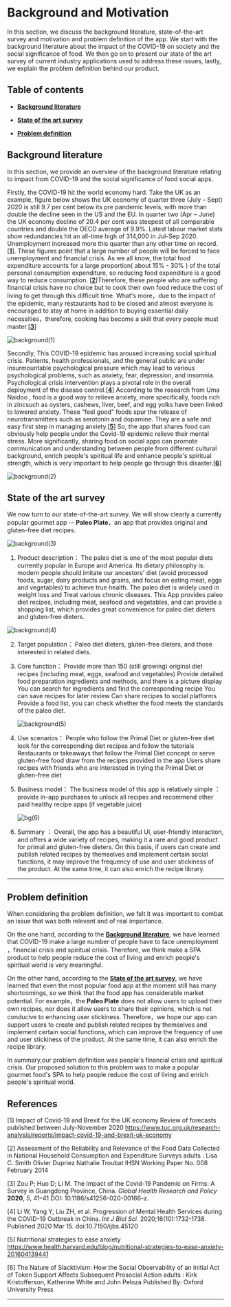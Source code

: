 # Background and Motivation
In this section, we discuss the background literature, state-of-the-art survey and motivation and problem definition of the app. We start with the background literature about the impact of the COVID-19 on society and the social significance of food. We then go on to present our state of the art survey of current industry applications used to address these issues, lastly, we explain the problem definition behind our product.

## Table of contents

* [**Background literature**](#background-literature)

* [**State of the art survey**](#state-of-the-art-survey)

* [**Problem definition**](#problem-definition)



## Background literature

In this section, we provide an overview of the background literature relating to impact from COVID-19 and the social significance of food social apps.

Firstly, the COVID-19 hit the world economy hard. Take the UK as an example, figure below shows the UK economy of quarter three (July – Sept) 2020 is still 9.7 per cent below its pre pandemic levels, with more than double the decline seen in the US and the EU. In quarter two (Apr – June) the UK economy decline of 20.4 per cent was steepest of all comparable countries and double the OECD average of 9.9%. Latest labour market stats show redundancies hit an all-time high of 314,000 in Jul-Sep 2020. Unemployment increased more this quarter than any other time on record.[[**1**]](#references). These figures point that a large number of people will be forced to face unemployment and financial crisis. As we all know, the total food expenditure accounts for a large proportion( about 15% - 30% ) of the total personal consumption expenditure,  so reducing food expenditure is a good way to reduce consumption. [[**2**]](#references)Therefore, these people who are suffering financial crisis have no choice but to cook their own food reduce the cost of living to get through this difficult time. What's more，due to the impact of the epidemic, many restaurants had to be closed and almost everyone is encouraged to stay at home in addition to buying essential daily necessities，therefore, cooking has become a skill that every people must master.[[**3**]](#references)

![background(1)](images/Background_and_Motivation/background(1).jpg)

Secondly, This COVID-19 epidemic has aroused increasing social spiritual crisis. Patients, health professionals, and the general public are under insurmountable psychological pressure which may lead to various psychological problems, such as anxiety, fear, depression, and insomnia. Psychological crisis intervention plays a pivotal role in the overall deployment of the disease control.[[**4**]](#references) According to the research from Uma Naidoo ,  food is a good way to relieve anxiety, more specifically, foods rich in zincsuch as oysters, cashews, liver, beef, and egg yolks have been linked to lowered anxiety. These “feel good” foods spur the release of neurotransmitters such as serotonin and dopamine. They are a safe and easy first step in managing anxiety.[[**5**]](#references) So, the app that shares food can obviously help people under the Covid-19 epidemic relieve their mental stress. More significantly, sharing food on social apps can promote communication and understanding between people from different cultural background, enrich people's spiritual life and enhance people's spiritual strength, which is very important to help people go through this disaster.[[**6**]](#references)

![background(2)](images/Background_and_Motivation/background(2).jpg)


## State of the art survey

We now turn to our state-of-the-art survey. We will show clearly a currently popular gourmet app -- **Paleo Plate**，an app that provides original and gluten-free diet recipes.

![background(3)](images/Background_and_Motivation/background(3).jpg)

 1. Product description：
    The paleo diet is one of the most popular diets currently popular in Europe and America. Its dietary philosophy is: modern people should imitate our ancestors' diet (avoid processed foods, sugar, dairy products and grains, and focus on eating meat, eggs and vegetables) to achieve true health. The paleo diet is widely used in weight loss and Treat various chronic diseases. This App provides paleo diet recipes, including meat, seafood and vegetables, and can provide a shopping list, which provides great convenience for paleo diet dieters and gluten-free dieters.

  ![background(4)](images/Background_and_Motivation/background(4).jpg)

 2. Target population：
      Paleo diet dieters, gluten-free dieters, and those interested in related diets.

 3. Core function：
      Provide more than 150 (still growing) original diet recipes (including meat, eggs, seafood and vegetables)
        Provide detailed food preparation ingredients and methods, and there is a picture display
        You can search for ingredients and find the corresponding recipe
        You can save recipes for later review
        Can share recipes to social platforms
        Provide a food list, you can check whether the food meets the standards of the paleo diet.

      ![background(5)](images/Background_and_Motivation/background(5).jpg)

 4. Use scenarios：
      People who follow the Primal Diet or gluten-free diet look for the corresponding diet recipes and follow the tutorials
        Restaurants or takeaways that follow the Primal Diet concept or serve gluten-free food draw from the recipes provided in the app
        Users share recipes with friends who are interested in trying the Primal Diet or gluten-free diet

 5. Business model： 
     The business model of this app is relatively simple ： provide in-app purchases to unlock all  recipes and recommend other paid healthy recipe apps (if vegetable juice)

     ![bg(6)](images/Background_and_Motivation/bg(6).jpg)

 6. Summary ：
     Overall, the app has a beautiful UI, user-friendly interaction, and offers a wide variety of recipes, making it a rare and good product for primal and gluten-free dieters. On this basis, if users can create and publish related recipes by themselves and implement certain social functions, it may improve the frequency of use and user stickiness of the product. At the same time, it can also enrich the recipe library. 

---
## Problem definition

When considering the problem definition, we felt it was important to combat an issue that was both relevant and of real importance. 

On the one hand, according to the  [**Background literature**](#background-literature), we have learned that COVID-19 make a large number of people have to face unemployment ，financial crisis and spiritual crisis. Therefore, we think make a SPA product to help people reduce the cost of living and enrich people's spiritual world is very meaningful.

On the other hand, according to the [**State of the art survey**](#state-of-the-art-survey), we have learned that even the most popular food app at the moment still has many shortcomings, so we think that the food app has considerable market potential. For example，the **Paleo Plate** does not allow users to upload their own recipes, nor does it allow users to share their opinions, which is not conducive to enhancing user stickiness. Therefore，we hope our app can support users to create and publish related recipes by themselves and implement certain social functions, which can improve the frequency of use and user stickiness of the product. At the same time, it can also enrich the recipe library. 

In summary,our problem definition was people's financial crisis and spiritual crisis. Our proposed solution to this problem was to make a popular gourmet food's SPA to help people reduce the cost of living and enrich people's spiritual world.


## References

[1] Impact of Covid-19 and Brexit for the UK economy Review of forecasts published between July-November 2020 https://www.tuc.org.uk/research-analysis/reports/impact-covid-19-and-brexit-uk-economy

[2]  Assessment of the Reliability and Relevance of the Food Data Collected in National Household Consumption and Expenditure Surveys adults : Lisa C. Smith Olivier Dupriez Nathalie Troubat IHSN Working Paper No. 008 February 2014

[3] Zou P; Huo D; Li M. The Impact of the Covid-19 Pandemic on Firms: A Survey in Guangdong Province, China. _Global Health Research and Policy_  **2020**, _5_, 41–41 DOI: 10.1186/s41256-020-00166-z.

[4] Li W, Yang Y, Liu ZH, et al. Progression of Mental Health Services during the COVID-19 Outbreak in China. _Int J Biol Sci_. 2020;16(10):1732-1738. Published 2020 Mar 15. doi:10.7150/ijbs.45120 

[5] Nutritional strategies to ease anxiety https://www.health.harvard.edu/blog/nutritional-strategies-to-ease-anxiety-201604139441

[6] The Nature of Slacktivism: How the Social Observability of an Initial Act of Token Support Affects Subsequent Prosocial Action adults : Kirk Kristofferson, Katherine White and John Peloza Published By: Oxford University Press


___